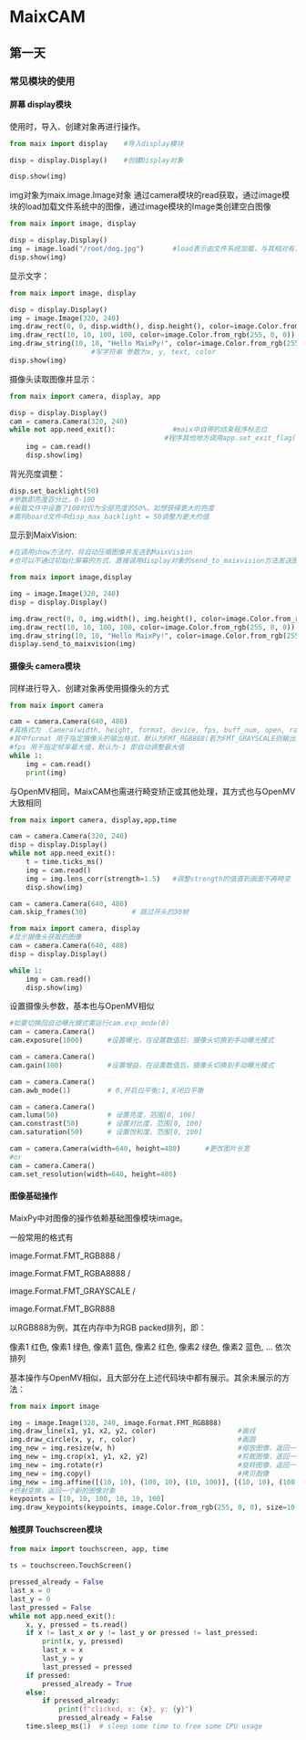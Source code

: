 # MaixCAM

## 	第一天

### 		常见模块的使用

#### 			屏幕 display模块

使用时，导入、创建对象再进行操作。

```python
from maix import display	#导入display模块

disp = display.Display()	#创建Display对象

disp.show(img)
```

img对象为maix.image.Image对象 通过camera模块的read获取，通过image模块的load加载文件系统中的图像，通过image模块的Image类创建空白图像

```python
from maix import image, display

disp = display.Display()
img = image.load("/root/dog.jpg")		#load表示由文件系统加载，与其相对有.save()方法，参数一致
disp.show(img)
```

显示文字：

```python
from maix import image, display

disp = display.Display()
img = image.Image(320, 240)
img.draw_rect(0, 0, disp.width(), disp.height(), color=image.Color.from_rgb(255, 0, 0), thickness=-1)		#此即画框 参数为 x, y, w, h, color, thickness 
img.draw_rect(10, 10, 100, 100, color=image.Color.from_rgb(255, 0, 0))
img.draw_string(10, 10, "Hello MaixPy!", color=image.Color.from_rgb(255, 255, 255))
					#写字符串 参数为x, y, text, color
disp.show(img)
```

摄像头读取图像并显示：

```python
from maix import camera, display, app

disp = display.Display()
cam = camera.Camera(320, 240)
while not app.need_exit():				#maix中自带的结束程序标志位
    								  #程序其他地方调用app.set_exit_flag()方法后退出循环
    img = cam.read()
    disp.show(img)
```

背光亮度调整：

```python
disp.set_backlight(50)
#参数即亮度百分比，0-100
#板载文件中设置了100时仅为全部亮度的50%，如想获得更大的亮度
#需将board文件中disp_max_backlight = 50调整为更大的值
```

显示到MaixVision:

```Python
#在调用show方法时，将自动压缩图像并发送到MaixVision
#也可以不通过初始化屏幕的方式，直接调用display对象的send_to_maixvision方法发送图像到MaixVision

from maix import image,display

img = image.Image(320, 240)
disp = display.Display()

img.draw_rect(0, 0, img.width(), img.height(), color=image.Color.from_rgb(255, 0, 0), thickness=-1)
img.draw_rect(10, 10, 100, 100, color=image.Color.from_rgb(255, 0, 0))
img.draw_string(10, 10, "Hello MaixPy!", color=image.Color.from_rgb(255, 255, 255))
display.send_to_maixvision(img)
```

#### 			摄像头 camera模块

同样进行导入、创建对象再使用摄像头的方式

```python
from maix import camera

cam = camera.Camera(640, 480)
#其格式为 .Camera(width, height, format, device, fps, buff_num, open, raw)
#其中format 用于指定摄像头的输出格式，默认为FMT_RGB888(若为FMT_GRAYSCALE则输出灰度图)
#fps 用于指定帧率最大值，默认为-1 即自动调整最大值
while 1:
    img = cam.read()
    print(img)
```

与OpenMV相同，MaixCAM也需进行畸变矫正或其他处理，其方式也与OpenMV大致相同

```Python
from maix import camera, display,app,time

cam = camera.Camera(320, 240)
disp = display.Display()
while not app.need_exit():
    t = time.ticks_ms()
    img = cam.read() 
    img = img.lens_corr(strength=1.5)	#调整strength的值直到画面不再畸变
    disp.show(img)						
```

```Python
cam = camera.Camera(640, 480) 
cam.skip_frames(30)           # 跳过开头的30帧
```

```PYthon
from maix import camera, display
#显示摄像头获取的图像
cam = camera.Camera(640, 480)
disp = display.Display()

while 1:
    img = cam.read()
    disp.show(img)
```

设置摄像头参数，基本也与OpenMV相似

```Python
#如要切换回自动曝光模式需运行cam.exp_mode(0)
cam = camera.Camera()
cam.exposure(1000)		#设置曝光，在设置数值后，摄像头切换到手动曝光模式

cam = camera.Camera()
cam.gain(100)			#设置增益，在设置数值后，摄像头切换到手动曝光模式

cam = camera.Camera()
cam.awb_mode(1)			# 0,开启白平衡;1,关闭白平衡

cam = camera.Camera()
cam.luma(50)		    # 设置亮度，范围[0, 100]
cam.constrast(50)		# 设置对比度，范围[0, 100]
cam.saturation(50)		# 设置饱和度，范围[0, 100]

cam = camera.Camera(width=640, height=480)		#更改图片长宽
#or
cam = camera.Camera()
cam.set_resolution(width=640, height=480)
```

#### 图像基础操作

MaixPy中对图像的操作依赖基础图像模块image。

一般常用的格式有

image.Format.FMT_RGB888 / 

image.Format.FMT_RGBA8888 / 

image.Format.FMT_GRAYSCALE / 

image.Format.FMT_BGR888

以RGB888为例，其在内存中为RGB packed排列，即：

像素1 红色, 像素1 绿色, 像素1 蓝色, 像素2 红色, 像素2 绿色, 像素2 蓝色, ... 依次排列

基本操作与OpenMV相似，且大部分在上述代码块中都有展示。其余未展示的方法：

```Python
from maix import image

img = image.Image(320, 240, image.Format.FMT_RGB888)
img.draw_line(x1, y1, x2, y2, color)					#画线
img.draw_circle(x, y, r, color)							#画圆
img_new = img.resize(w, h)								#缩放图像，返回一个新的图像对象
img_new = img.crop(x1, y1, x2, y2)						#剪裁图像，返回一个新的图像对象
img_new = img.rotate(r)									#旋转图像，返回一个新的图像对象
img_new = img.copy()									#拷贝图像
img_new = img.affine([(10, 10), (100, 10), (10, 100)], [(10, 10), (100, 20), (20, 100)])
#仿射变换，返回一个新的图像对象
keypoints = [10, 10, 100, 10, 10, 100]
img.draw_keypoints(keypoints, image.Color.from_rgb(255, 0, 0), size=10, thickness=1, fill=False)		#画关键点，在坐标(10, 10)、(100, 10)、(10, 100)画三个红色的关键点
```

#### 触摸屏 Touchscreen模块

```Python
from maix import touchscreen, app, time

ts = touchscreen.TouchScreen()

pressed_already = False
last_x = 0
last_y = 0
last_pressed = False
while not app.need_exit():
    x, y, pressed = ts.read()
    if x != last_x or y != last_y or pressed != last_pressed:
        print(x, y, pressed)
        last_x = x
        last_y = y
        last_pressed = pressed
    if pressed:
        pressed_already = True
    else:
        if pressed_already:
            print(f"clicked, x: {x}, y: {y}")
            pressed_already = False
    time.sleep_ms(1)  # sleep some time to free some CPU usage

```


